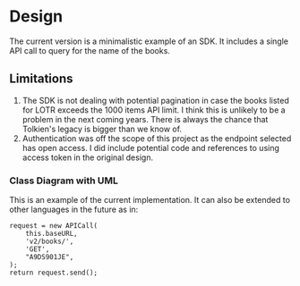 # Design
The current version is a minimalistic example of an SDK. It includes a single API call to query for the name of the books. 

## Limitations

1. The SDK is not dealing with potential pagination in case the books listed for LOTR exceeds the 1000 items API limit. I think this is unlikely to be a problem in the next coming years. There is always the chance that Tolkien's legacy is bigger than we know of.  
2. Authentication was off the scope of this project as the endpoint selected has open access. I did include potential code and references to using access token in the original design. 


### Class Diagram with UML

This is an example of the current implementation. It can also be extended to other languages in the future as in:

```
request = new APICall(
    this.baseURL,
    'v2/books/',
    'GET', 
    "A9DS901JE",
);
return request.send();
``` 


